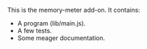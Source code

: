 This is the memory-meter add-on.  It contains:

* A program (lib/main.js).
* A few tests.
* Some meager documentation.
